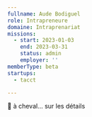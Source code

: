 ```yaml
---
fullname: Aude Bodiguel
role: Intrapreneure
domaine: Intraprenariat
missions:
  - start: 2023-01-03
    end: 2023-03-31
    status: admin
    employer: ''
memberType: beta
startups:
  - tacct

---
```



🐎 à cheval... sur les détails
